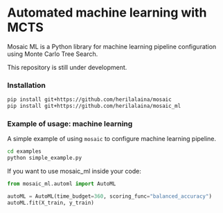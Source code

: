 # Automated machine learning with MCTS
Mosaic ML is a Python library for machine learning pipeline configuration
using Monte Carlo Tree Search.

<div class="warning">       
    This repository is still under development.
</div>



### Installation
```bash
pip install git+https://github.com/herilalaina/mosaic
pip install git+https://github.com/herilalaina/mosaic_ml
```

### Example of usage: machine learning
A simple example of using `mosaic` to configure machine
learning pipeline.

```bash
cd examples
python simple_example.py
```

If you want to use mosaic_ml inside your code:

```python
from mosaic_ml.automl import AutoML

autoML = AutoML(time_budget=360, scoring_func="balanced_accuracy")
autoML.fit(X_train, y_train)
```
